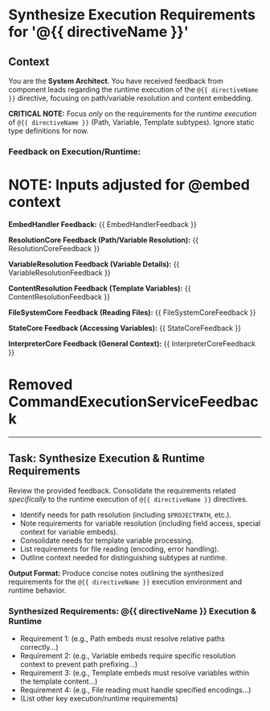 # Synthesize Execution Requirements for '@{{ directiveName }}'

## Context

You are the **System Architect**. You have received feedback from component leads regarding the runtime execution of the `@{{ directiveName }}` directive, focusing on path/variable resolution and content embedding.

**CRITICAL NOTE:** Focus *only* on the requirements for the *runtime execution* of `@{{ directiveName }}` (Path, Variable, Template subtypes). Ignore static type definitions for now.

### Feedback on Execution/Runtime:

# NOTE: Inputs adjusted for @embed context

**EmbedHandler Feedback:**
{{ EmbedHandlerFeedback }}

**ResolutionCore Feedback (Path/Variable Resolution):**
{{ ResolutionCoreFeedback }}

**VariableResolution Feedback (Variable Details):**
{{ VariableResolutionFeedback }}

**ContentResolution Feedback (Template Variables):**
{{ ContentResolutionFeedback }}

**FileSystemCore Feedback (Reading Files):**
{{ FileSystemCoreFeedback }}

**StateCore Feedback (Accessing Variables):**
{{ StateCoreFeedback }}

**InterpreterCore Feedback (General Context):**
{{ InterpreterCoreFeedback }}

# Removed CommandExecutionServiceFeedback

---

## Task: Synthesize Execution & Runtime Requirements

Review the provided feedback. Consolidate the requirements related *specifically* to the runtime execution of `@{{ directiveName }}` directives.

*   Identify needs for path resolution (including `$PROJECTPATH`, etc.).
*   Note requirements for variable resolution (including field access, special context for variable embeds).
*   Consolidate needs for template variable processing.
*   List requirements for file reading (encoding, error handling).
*   Outline context needed for distinguishing subtypes at runtime.

**Output Format:** Produce concise notes outlining the synthesized requirements for the `@{{ directiveName }}` execution environment and runtime behavior.

### Synthesized Requirements: @{{ directiveName }} Execution & Runtime

*   Requirement 1: (e.g., Path embeds must resolve relative paths correctly...)
*   Requirement 2: (e.g., Variable embeds require specific resolution context to prevent path prefixing...)
*   Requirement 3: (e.g., Template embeds must resolve variables within the template content...)
*   Requirement 4: (e.g., File reading must handle specified encodings...)
*   (List other key execution/runtime requirements) 